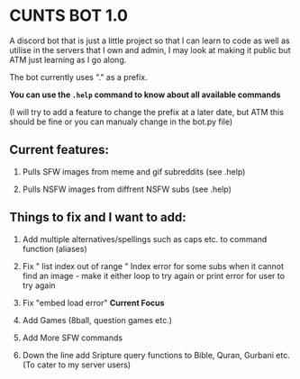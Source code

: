 # CUNTS BOT 1.0

A discord bot that is just a little project so that I can learn to code as well as utilise in the servers that I own and admin, I may look at making it public but ATM just learning as I go along. 

The bot currently uses "." as a prefix.

**You can use the `.help` command to know about all available commands**

(I will try to add a feature to change the prefix at a later date, but ATM this should be fine or you can manualy change in the bot.py file)

## **Current features**:

1. Pulls SFW images from meme and gif subreddits (see .help)

2. Pulls NSFW images from diffrent NSFW subs (see .help)

## **Things to fix and I want to add**:

1. Add multiple alternatives/spellings such as caps etc. to command function (aliases)

2. Fix " list index out of range " Index error for some subs when it cannot find an image
            - make it either loop to try again or print error for user to try again
            
3. Fix "embed load error" **Current Focus**            
            

4. Add Games (8ball, question games etc.)

5. Add More SFW commands

6. Down the line add Sripture query functions to Bible, Quran, Gurbani etc. (To cater to my server users)

